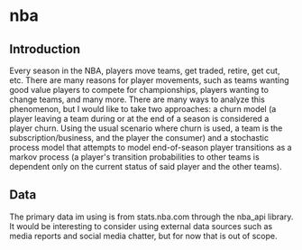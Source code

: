 # nba
## Introduction
Every season in the NBA, players move teams, get traded, retire, get cut, etc. There are many reasons for player movements, such as teams wanting good value players to compete for championships, players wanting to change teams, and many more. There are many ways to analyze this phenomenon, but I would like to take two approaches: a churn model (a player leaving a team during or at the end of a season is considered a player churn. Using the usual scenario where churn is used, a team is the subscription/business, and the player the consumer) and a stochastic process model that attempts to model end-of-season player transitions as a markov process (a player's transition probabilities to other teams is dependent only on the current status of said player and the other teams).

## Data
The primary data im using is from stats.nba.com through the nba_api library. It would be interesting to consider using external data sources such as media reports and social media chatter, but for now that is out of scope.